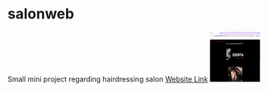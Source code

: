 # salonweb
Small mini project regarding hairdressing salon
[Website Link](https://niranchana01.github.io/salonweb/)
<img src="image/readme.png" width="100px" height="100px">

